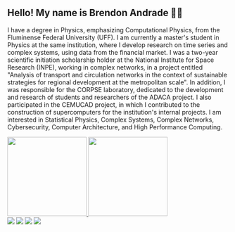## Hello! My name is Brendon Andrade 🧑‍💻

I have a degree in Physics, emphasizing Computational Physics, from the Fluminense Federal University (UFF). I am currently a master's student in Physics at the same institution, where I develop research on time series and complex systems, using data from the financial market. I was a two-year scientific initiation scholarship holder at the National Institute for Space Research (INPE), working in ​​complex networks, in a project entitled "Analysis of transport and circulation networks in the context of sustainable strategies for regional development at the metropolitan scale". In addition, I was responsible for the CORPSE laboratory, dedicated to the development and research of students and researchers of the ADACA project. I also participated in the CEMUCAD project, in which I contributed to the construction of supercomputers for the institution's internal projects. I am interested in Statistical Physics, Complex Systems, Complex Networks, Cybersecurity, Computer Architecture, and High Performance Computing.


 <div>
  <a href="https://github.com/brenddonerick">
  <img height="180em" src="https://github-readme-stats.vercel.app/api?username=brenddonandrade&show_icons=true&theme=dark&include_all_commits=true&count_private=true"/>
  <img height="180em" src="https://github-readme-stats.vercel.app/api/top-langs/?username=brenddonandrade&layout=compact&langs_count=7&theme=dark"/>
</div>
  

  <div> 
   <a href="https://brenddonandrade.github.io/Portfolio/" target="_blank"><img src="https://img.shields.io/badge/website-000000?style=for-the-badge&logo=About.me&logoColor=white"></a>
  <a href="https://instagram.com/brenddonandrade" target="_blank"><img src="https://img.shields.io/badge/-Instagram-%23E4405F?style=for-the-badge&logo=instagram&logoColor=white" target="_blank"></a> 
  <a href="mailto:brenddonandrade@gmail.com"><img src="https://img.shields.io/badge/-Gmail-%23333?style=for-the-badge&logo=gmail&logoColor=white" target="_blank"></a>
  <a href="https://www.linkedin.com/in/brenddon-%C3%A9rick-andrade-de-oliveira-94601621b/" target="_blank"><img src="https://img.shields.io/badge/-LinkedIn-%230077B5?style=for-the-badge&logo=linkedin&logoColor=white" target="_blank"></a> 

</div>
